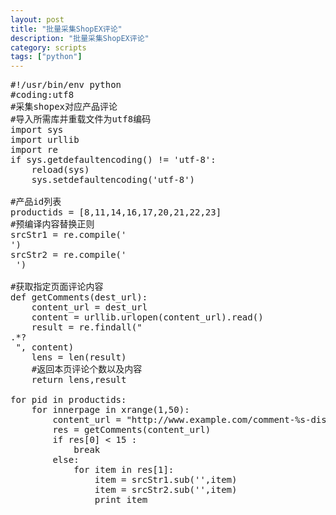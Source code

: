 ```yaml
---
layout: post
title: "批量采集ShopEX评论"
description: "批量采集ShopEX评论"
category: scripts
tags: ["python"]
---
```


<pre>
#!/usr/bin/env python
#coding:utf8
#采集shopex对应产品评论
#导入所需库并重载文件为utf8编码
import sys
import urllib
import re
if sys.getdefaultencoding() != 'utf-8':
	reload(sys)
	sys.setdefaultencoding('utf-8')

#产品id列表
productids = [8,11,14,16,17,20,21,22,23]
#预编译内容替换正则
srcStr1 = re.compile(' <div>')
srcStr2 = re.compile('</div> ')

#获取指定页面评论内容
def getComments(dest_url):
	content_url = dest_url
	content = urllib.urlopen(content_url).read()
	result = re.findall(" <div>.*?</div> ", content)
	lens = len(result)
	#返回本页评论个数以及内容
	return lens,result

for pid in productids:
	for innerpage in xrange(1,50):
		content_url = "http://www.example.com/comment-%s-discuss-%s-commentlist.html" % (pid,innerpage)
		res = getComments(content_url)
		if res[0] < 15 :
			break
		else:
			for item in res[1]:
				item = srcStr1.sub('',item)
				item = srcStr2.sub('',item)
				print item
</pre>
